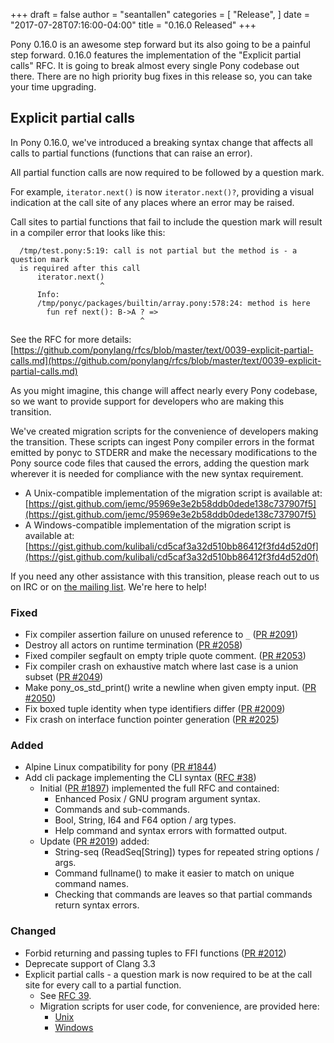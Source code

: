 +++
draft = false
author = "seantallen"
categories = [
    "Release",
]
date = "2017-07-28T07:16:00-04:00"
title = "0.16.0 Released"
+++

Pony 0.16.0 is an awesome step forward but its also going to be a painful step forward. 0.16.0 features the implementation of the "Explicit partial calls" RFC. It is going to break almost every single Pony codebase out there. There are no high priority bug fixes in this release so, you can take your time upgrading.

<!--more-->

## Explicit partial calls

In Pony 0.16.0, we've introduced a breaking syntax change that affects all
calls to partial functions (functions that can raise an error).

All partial function calls are now required to be followed by a question mark.

For example, `iterator.next()` is now `iterator.next()?`, providing a visual
indication at the call site of any places where an error may be raised.

Call sites to partial functions that fail to include the question mark
will result in a compiler error that looks like this:

```
  /tmp/test.pony:5:19: call is not partial but the method is - a question mark
  is required after this call
      iterator.next()
                    ^
      Info:
      /tmp/ponyc/packages/builtin/array.pony:578:24: method is here
        fun ref next(): B->A ? =>
                             ^
```

See the RFC for more details: [https://github.com/ponylang/rfcs/blob/master/text/0039-explicit-partial-calls.md](https://github.com/ponylang/rfcs/blob/master/text/0039-explicit-partial-calls.md)

As you might imagine, this change will affect nearly every Pony codebase,
so we want to provide support for developers who are making this transition.

We've created migration scripts for the convenience of developers making the
transition. These scripts can ingest Pony compiler errors in the format emitted
by ponyc to STDERR and make the necessary modifications to the Pony source code
files that caused the errors, adding the question mark wherever it is needed
for compliance with the new syntax requirement.

- A Unix-compatible implementation of the migration script is available at:
  [https://gist.github.com/jemc/95969e3e2b58ddb0dede138c737907f5](https://gist.github.com/jemc/95969e3e2b58ddb0dede138c737907f5)
- A Windows-compatible implementation of the migration script is available at:
  [https://gist.github.com/kulibali/cd5caf3a32d510bb86412f3fd4d52d0f](https://gist.github.com/kulibali/cd5caf3a32d510bb86412f3fd4d52d0f)

If you need any other assistance with this transition, please reach out to
us on IRC or on [the mailing list](https://pony.groups.io/g/user). We're here to help!

### Fixed

- Fix compiler assertion failure on unused reference to `_` ([PR #2091](https://github.com/ponylang/ponyc/pull/2091))
- Destroy all actors on runtime termination ([PR #2058](https://github.com/ponylang/ponyc/pull/2058))
- Fixed compiler segfault on empty triple quote comment. ([PR #2053](https://github.com/ponylang/ponyc/pull/2053))
- Fix compiler crash on exhaustive match where last case is a union subset ([PR #2049](https://github.com/ponylang/ponyc/pull/2049))
- Make pony_os_std_print() write a newline when given empty input. ([PR #2050](https://github.com/ponylang/ponyc/pull/2050))
- Fix boxed tuple identity when type identifiers differ ([PR #2009](https://github.com/ponylang/ponyc/pull/2009))
- Fix crash on interface function pointer generation ([PR #2025](https://github.com/ponylang/ponyc/pull/2025))


### Added

- Alpine Linux compatibility for pony ([PR #1844](https://github.com/ponylang/ponyc/pull/1844))
- Add cli package implementing the CLI syntax ([RFC #38](https://github.com/ponylang/rfcs/blob/master/text/0038-cli-format.md)) 
   - Initial ([PR #1897](https://github.com/ponylang/ponyc/pull/1897)) implemented the full RFC and contained:
      - Enhanced Posix / GNU program argument syntax.
      - Commands and sub-commands.
      - Bool, String, I64 and F64 option / arg types.
      - Help command and syntax errors with formatted output.
   - Update ([PR #2019](https://github.com/ponylang/ponyc/pull/2019)) added:
      - String-seq (ReadSeq[String]) types for repeated string options / args.
      - Command fullname() to make it easier to match on unique command names.
      - Checking that commands are leaves so that partial commands return syntax errors.


### Changed

- Forbid returning and passing tuples to FFI functions ([PR #2012](https://github.com/ponylang/ponyc/pull/2012))
- Deprecate support of Clang 3.3
- Explicit partial calls - a question mark is now required to be at the call site for every call to a partial function.
    - See [RFC 39](https://github.com/ponylang/rfcs/blob/master/text/0039-explicit-partial-calls.md).
    - Migration scripts for user code, for convenience, are provided here:
        - [Unix](https://gist.github.com/jemc/95969e3e2b58ddb0dede138c737907f5)
        - [Windows](https://gist.github.com/kulibali/cd5caf3a32d510bb86412f3fd4d52d0f)

